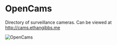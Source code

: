 # OpenCams
Directory of surveillance cameras. Can be viewed at http://cams.ethangibbs.me

![OpenCams](https://user-images.githubusercontent.com/45440336/209987044-995834ae-14c1-4267-87ef-2a0f343e9545.png)

